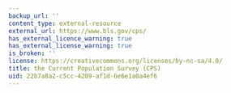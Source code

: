 ```yaml
---
backup_url: ''
content_type: external-resource
external_url: https://www.bls.gov/cps/
has_external_licence_warning: true
has_external_license_warning: true
is_broken: ''
license: https://creativecommons.org/licenses/by-nc-sa/4.0/
title: the Current Population Survey (CPS)
uid: 22b7a8a2-c5cc-4209-af1d-6e6e1a0a4ef6
---
```


